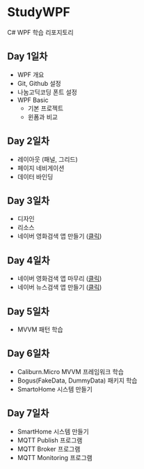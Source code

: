 # StudyWPF
C# WPF 학습 리포지토리

## Day 1일차
- WPF 개요
- Git, Github 설정
- 나눔고딕코딩 폰트 설정
- WPF Basic
  - 기본 프로젝트
  - 윈폼과 비교

## Day 2일차
- 레이아웃 (패널, 그리드)
- 페이지 네비게이션
- 데이터 바인딩

## Day 3일차
- 디자인
- 리소스
- 네이버 영화검색 앱 만들기 ([클릭](https://github.com/YiDongYeol/StudyWpf/tree/main/portfolio#naver-%EC%98%81%ED%99%94%EA%B2%80%EC%83%89))

## Day 4일차
- 네이버 영화검색 앱 마무리 ([클릭](https://github.com/YiDongYeol/StudyWpf/tree/main/portfolio#naver-%EC%98%81%ED%99%94%EA%B2%80%EC%83%89))
- 네이버 뉴스검색 앱 만들기 ([클릭](https://github.com/YiDongYeol/StudyWpf/tree/main/portfolio#naver-%EB%89%B4%EC%8A%A4%EA%B2%80%EC%83%89))

## Day 5일차
- MVVM 패턴 학습

## Day 6일차
- Caliburn.Micro MVVM 프레임워크 학습
- Bogus(FakeData, DummyData) 패키지 학습
- SmartoHome 시스템 만들기

## Day 7일차
- SmartHome 시스템 만들기
 - MQTT Publish 프로그램
 - MQTT Broker 프로그램
 - MQTT Monitoring 프로그램
